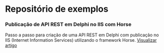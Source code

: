# Repositório de exemplos

### Publicação de API REST em Delphi no IIS com Horse

Passo a passo para criação de uma API REST em Delphi com publicação no IIS (Internet Information Services) utilizando o framework Horse. [Visualizar artigo](https://medium.com/@antoniojmsjr/publica%C3%A7%C3%A3o-de-api-rest-com-delphi-no-iis-internet-information-services-28be39329b5e)
